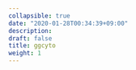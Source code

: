 ```yaml
---
collapsible: true
date: "2020-01-28T00:34:39+09:00"
description: 
draft: false
title: ggcyto
weight: 1
---
```


